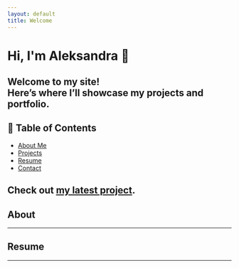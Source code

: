 ```yaml
---
layout: default
title: Welcome
---
```


# Hi, I'm Aleksandra 👋

Welcome to my site!  
Here’s where I’ll showcase my projects and portfolio.
---
## 📌 Table of Contents
- [About Me](#about-me)
- [Projects](#projects)
- [Resume](#resume)
- [Contact](#contact)

Check out [my latest project](project1.html).
---
## About 
---
## Resume
---
